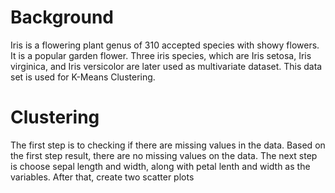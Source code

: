 # Background
Iris is a flowering plant genus of 310 accepted species with showy flowers. It is a popular garden flower. Three iris species, which are Iris setosa, Iris virginica, and Iris versicolor are later used as multivariate dataset. This data set is used for K-Means Clustering.

# Clustering
The first step is to checking if there are missing values in the data. Based on the first step result, there are no missing values on the data. The next step is choose sepal length and width, along with petal lenth and width as the variables. After that, create two scatter plots  
